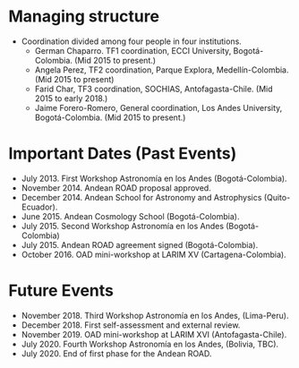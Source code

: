 # Managing structure

* Coordination divided among four people in four institutions.
  - German Chaparro. TF1 coordination, ECCI University, Bogotá-Colombia. (Mid 2015 to present.)
  - Angela Perez, TF2 coordination, Parque Explora, Medellín-Colombia. (Mid 2015 to present)
  - Farid Char, TF3 coordination, SOCHIAS, Antofagasta-Chile. (Mid 2015 to early 2018.)
  - Jaime Forero-Romero, General coordination, Los Andes University, Bogotá-Colombia. (Mid 2015 to present.)

# Important Dates (Past Events)
  - July 2013. First Workshop Astronomía en los Andes (Bogotá-Colombia).
  - November 2014. Andean ROAD proposal approved.
  - December 2014. Andean School for Astronomy and Astrophysics (Quito-Ecuador).
  - June 2015. Andean Cosmology School (Bogotá-Colombia).
  - July 2015. Second Workshop Astronomía en los Andes (Bogotá-Colombia)
  - July 2015. Andean ROAD agreement signed (Bogotá-Colombia).
  - October 2016. OAD mini-workshop at LARIM XV (Cartagena-Colombia).
  
# Future Events
  - November 2018. Third Workshop Astronomía en los Andes, (Lima-Peru).
  - December 2018. First self-assessment and external review.
  - November 2019. OAD mini-workshop at LARIM XVI (Antofagasta-Chile).
  - July 2020. Fourth Workshop Astronomía en los Andes, (Bolivia, TBC).
  - July 2020. End of first phase for the Andean ROAD. 

